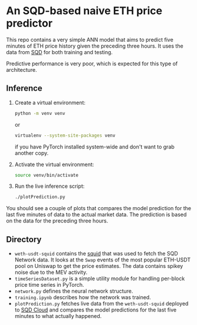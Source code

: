 An SQD-based naive ETH price predictor
======================================

This repo contains a very simple ANN model that aims to predict five minutes of ETH price history given the preceding three hours. It uses the data from [SQD](https://sqd.dev) for both training and testing.

Predictive performance is very poor, which is expected for this type of architecture.

## Inference

1. Create a virtual environment:
   ```bash
   python -m venv venv
   ```
   or
   ```bash
   virtualenv --system-site-packages venv
   ```
   if you have PyTorch installed system-wide and don't want to grab another copy.

2. Activate the virtual environment:
   ```bash
   source venv/bin/activate
   ```

3. Run the live inference script:
   ```bash
   ./plotPrediction.py
   ```

You should see a couple of plots that compares the model prediction for the last five minutes of data to the actual market data. The prediction is based on the data for the preceding three hours.

## Directory

- `weth-usdt-squid` contains the [squid](https://docs.sqd.dev/sdk/overview/) that was used to fetch the SQD Network data. It looks at the `Swap` events of the most popular ETH-USDT pool on Uniswap to get the price estimates. The data contains spikey noise due to the MEV activity.
- `timeSeriesDataset.py` is a simple utility module for handling per-block price time series in PyTorch.
- `network.py` defines the neural network structure.
- `training.ipynb` describes how the network was trained.
- `plotPrediction.py` fetches live data from the `weth-usdt-squid` deployed to [SQD Cloud](https://docs.sqd.dev/cloud/) and compares the model predictions for the last five minutes to what actually happened.
